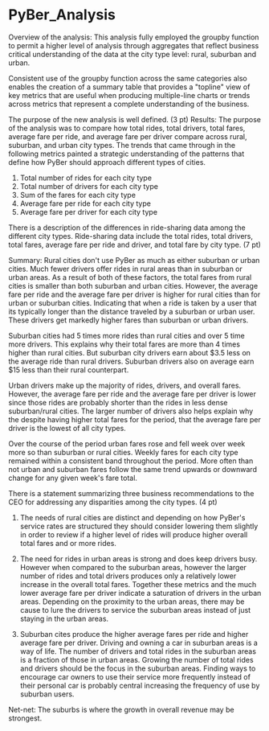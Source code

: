 # PyBer_Analysis

Overview of the analysis: This analysis fully employed the groupby function to permit a higher level of analysis through aggregates that reflect business critical understanding of the data at the city type level: rural, suburban and urban.

Consistent use of the groupby function across the same categories also enables the creation of a summary table that provides a "topline" view of key metrics that are useful when producing multiple-line charts or trends across metrics that represent a complete understanding of the business.

The purpose of the new analysis is well defined. (3 pt)
Results: The purpose of the analysis was to compare how total rides, total drivers, total fares, average fare per ride, and average fare per driver compare across rural, suburban, and urban city types. The trends that came through in the following metrics painted a strategic understanding of the patterns that define how PyBer should approach different types of cities.

  1) Total number of rides for each city type
  2) Total number of drivers for each city type
  3) Sum of the fares for each city type
  4) Average fare per ride for each city type
  5) Average fare per driver for each city type

There is a description of the differences in ride-sharing data among the different city types. Ride-sharing data include the total rides, total drivers, total fares, average fare per ride and driver, and total fare by city type. (7 pt)

Summary: Rural cities don't use PyBer as much as either suburban or urban cities. Much fewer drivers offer rides in rural areas than in suburban or urban areas. As a result of both of these factors, the total fares from rural cities is smaller than both suburban and urban cities. However, the average fare per ride and the average fare per driver is higher for rural cities than for urban or suburban cities. Indicating that when a ride is taken by a user that its typically longer than the distance traveled by a suburban or urban user. These drivers get markedly higher fares than suburban or urban drivers.

Suburban cities had 5 times more rides than rural cities and over 5 time more drivers. This explains why their total fares are more than 4 times higher than rural cities. But suburban city drivers earn about $3.5 less on the average ride than rural drivers. Suburban drivers also on average earn $15 less than their rural counterpart.

Urban drivers make up the majority of rides, drivers, and overall fares. However, the average fare per ride and the average fare per driver is lower since those rides are probably shorter than the rides in less dense suburban/rural cities. The larger number of drivers also helps explain why the despite having higher total fares for the period, that the average fare per driver is the lowest of all city types.

Over the course of the period urban fares rose and fell week over week more so than suburban or rural cities. Weekly fares for each city type remained within a consistent band throughout the period. More often than not urban and suburban fares follow the same trend upwards or downward change for any given week's fare total.

There is a statement summarizing three business recommendations to the CEO for addressing any disparities among the city types. (4 pt)
1) The needs of rural cities are distinct and depending on how PyBer's service rates are structured they should consider lowering them slightly in order to review if a higher level of rides will produce higher overall total fares and or more rides.

2) The need for rides in urban areas is strong and does keep drivers busy. However when compared to the suburban areas, however the larger number of rides and total drivers produces only a relatively lower increase in the overall total fares. Together these metrics and the much lower average fare per driver indicate a saturation of drivers in the urban areas. Depending on the proximity to the urban areas, there may be cause to lure the drivers to service the suburban areas instead of just staying in the urban areas.

3) Suburban cites produce the higher average fares per ride and higher average fare per driver. Driving and owning a car in suburban areas is a way of life. The number of drivers and total rides in the suburban areas is a fraction of those in urban areas. Growing the number of total rides and drivers should be the focus in the suburban areas. Finding ways to encourage car owners to use their service more frequently instead of their personal car is probably central increasing the frequency of use by suburban users.

Net-net: The suburbs is where the growth in overall revenue may be strongest.

